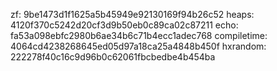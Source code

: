 zf: 9be1473d1f1625a5b45949e92130169f94b26c52
heaps: 4120f370c5242d20cf3d9b50eb0c89ca02c87211
echo: fa53a098ebfc2980b6ae34b6c71b4ecc1adec768
compiletime: 4064cd4238268645ed05d97a18ca25a4848b450f
hxrandom: 222278f40c16c9d96b0c62061fbcbedbe4b454ba
